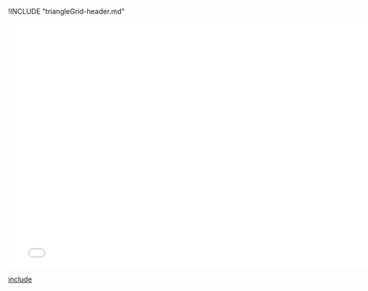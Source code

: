 !INCLUDE "triangleGrid-header.md"

<iframe src="../../grids-triangleGrid.html" width="770" height="500" frameBorder="0" seamless="seamless">
</iframe>

[include](../../grids-triangleGrid.html)

